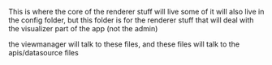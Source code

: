 This is where the core of the renderer stuff will live
some of it will also live in the config folder, but this folder is for
the renderer stuff that will deal with the visualizer part of the app (not the admin)

the viewmanager will talk to these files, and these files will talk to the apis/datasource files
